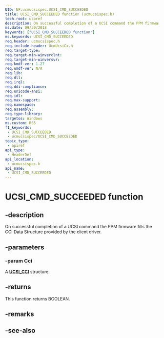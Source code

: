 ```yaml
---
UID: NF:ucmucsispec.UCSI_CMD_SUCCEEDED
title: UCSI_CMD_SUCCEEDED function (ucmucsispec.h)
tech.root: usbref
description: On successful completion of a UCSI command the PPM firmware fills the CCI Data Structure provided by the client driver.
ms.date: 09/30/2018
keywords: ["UCSI_CMD_SUCCEEDED function"]
ms.keywords: UCSI_CMD_SUCCEEDED
req.header: ucmucsispec.h
req.include-header: UcmUcsiCx.h
req.target-type: 
req.target-min-winverclnt: 
req.target-min-winversvr: 
req.kmdf-ver: 1.27
req.umdf-ver: N/A
req.lib: 
req.dll: 
req.irql: 
req.ddi-compliance: 
req.unicode-ansi: 
req.idl: 
req.max-support: 
req.namespace: 
req.assembly: 
req.type-library: 
targetos: Windows
ms.custom: RS5
f1_keywords:
 - UCSI_CMD_SUCCEEDED
 - ucmucsispec/UCSI_CMD_SUCCEEDED
topic_type:
 - apiref
api_type:
 - HeaderDef
api_location:
 - ucmucsispec.h
api_name:
 - UCSI_CMD_SUCCEEDED
---
```


# UCSI_CMD_SUCCEEDED function


## -description

On successful completion of a UCSI command the PPM firmware fills the CCI Data Structure provided by the client driver.

## -parameters

### -param Cci

A [**UCSI_CCI**](ns-ucmucsispec-_ucsi_cci.md) structure.

## -returns

This function returns BOOLEAN.

## -remarks

## -see-also

